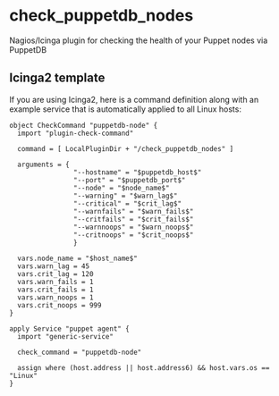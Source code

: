 check_puppetdb_nodes
====================

Nagios/Icinga plugin for checking the health of your Puppet nodes via PuppetDB

## Icinga2 template

If you are using Icinga2, here is a command definition along with an example service that is automatically applied to all Linux hosts:

```
object CheckCommand "puppetdb-node" {
  import "plugin-check-command"

  command = [ LocalPluginDir + "/check_puppetdb_nodes" ]

  arguments = {
                "--hostname" = "$puppetdb_host$"
                "--port" = "$puppetdb_port$"
                "--node" = "$node_name$"
                "--warning" = "$warn_lag$"
                "--critical" = "$crit_lag$"
                "--warnfails" = "$warn_fails$"
                "--critfails" = "$crit_fails$"
                "--warnnoops" = "$warn_noops$"
                "--critnoops" = "$crit_noops$"
                }

  vars.node_name = "$host_name$"
  vars.warn_lag = 45
  vars.crit_lag = 120
  vars.warn_fails = 1
  vars.crit_fails = 1
  vars.warn_noops = 1
  vars.crit_noops = 999
}

apply Service "puppet agent" {
  import "generic-service"

  check_command = "puppetdb-node"

  assign where (host.address || host.address6) && host.vars.os == "Linux"
}
```

